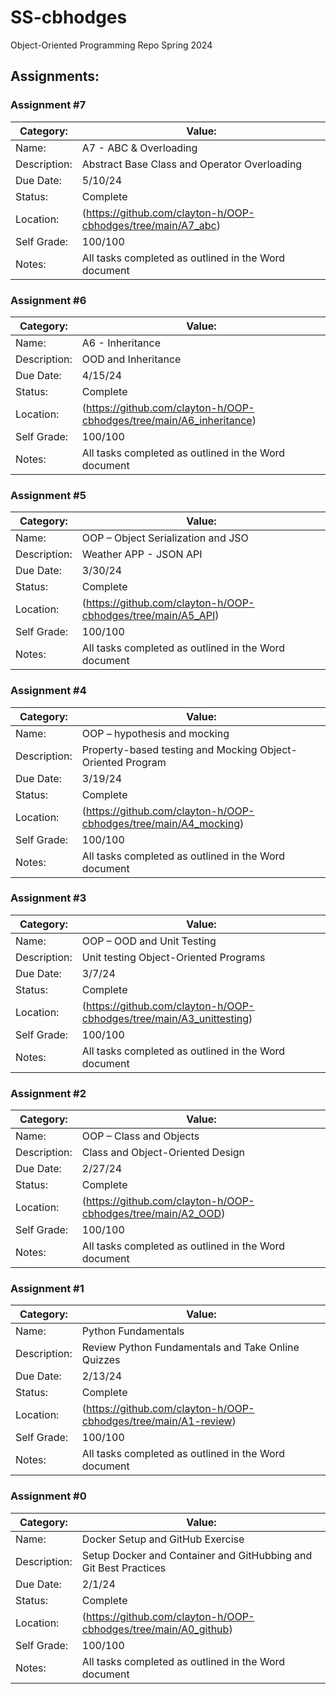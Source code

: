 # SS-cbhodges
Object-Oriented Programming Repo Spring 2024

## Assignments:

### Assignment #7

| Category: | Value: |
| --- | --- |
| Name: | A7 - ABC & Overloading |
| Description: | Abstract Base Class and Operator Overloading |
| Due Date: | 5/10/24 |
| Status: | Complete |
| Location: | (https://github.com/clayton-h/OOP-cbhodges/tree/main/A7_abc) |
| Self Grade: | 100/100 |
| Notes: | All tasks completed as outlined in the Word document |

### Assignment #6

| Category: | Value: |
| --- | --- |
| Name: | A6 - Inheritance |
| Description: | OOD and Inheritance |
| Due Date: | 4/15/24 |
| Status: | Complete |
| Location: | (https://github.com/clayton-h/OOP-cbhodges/tree/main/A6_inheritance) |
| Self Grade: | 100/100 |
| Notes: | All tasks completed as outlined in the Word document |


### Assignment #5

| Category: | Value: |
| --- | --- |
| Name: | OOP – Object Serialization and JSO |
| Description: | Weather APP - JSON API |
| Due Date: | 3/30/24 |
| Status: | Complete |
| Location: | (https://github.com/clayton-h/OOP-cbhodges/tree/main/A5_API) |
| Self Grade: | 100/100 |
| Notes: | All tasks completed as outlined in the Word document |

### Assignment #4

| Category: | Value: |
| --- | --- |
| Name: | OOP – hypothesis and mocking |
| Description: | Property-based testing and Mocking Object-Oriented Program |
| Due Date: | 3/19/24 |
| Status: | Complete |
| Location: | (https://github.com/clayton-h/OOP-cbhodges/tree/main/A4_mocking) |
| Self Grade: | 100/100 |
| Notes: | All tasks completed as outlined in the Word document |

### Assignment #3

| Category: | Value: |
| --- | --- |
| Name: | OOP – OOD and Unit Testing |
| Description: | Unit testing Object-Oriented Programs |
| Due Date: | 3/7/24 |
| Status: | Complete |
| Location: | (https://github.com/clayton-h/OOP-cbhodges/tree/main/A3_unittesting) |
| Self Grade: | 100/100 |
| Notes: | All tasks completed as outlined in the Word document |

### Assignment #2

| Category: | Value: |
| --- | --- |
| Name: | OOP – Class and Objects |
| Description: | Class and Object-Oriented Design |
| Due Date: | 2/27/24 |
| Status: | Complete |
| Location: | (https://github.com/clayton-h/OOP-cbhodges/tree/main/A2_OOD) |
| Self Grade: | 100/100 |
| Notes: | All tasks completed as outlined in the Word document |

### Assignment #1

| Category: | Value: |
| --- | --- |
| Name: | Python Fundamentals |
| Description: | Review Python Fundamentals and Take Online Quizzes |
| Due Date: | 2/13/24 |
| Status: | Complete |
| Location: | (https://github.com/clayton-h/OOP-cbhodges/tree/main/A1-review) |
| Self Grade: | 100/100 |
| Notes: | All tasks completed as outlined in the Word document |

### Assignment #0

| Category: | Value: |
| --- | --- |
| Name: | Docker Setup and GitHub Exercise |
| Description: | Setup Docker and Container and GitHubbing and Git Best Practices |
| Due Date: | 2/1/24 |
| Status: | Complete |
| Location: | (https://github.com/clayton-h/OOP-cbhodges/tree/main/A0_github) |
| Self Grade: | 100/100 |
| Notes: | All tasks completed as outlined in the Word document |
